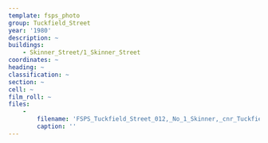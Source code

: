 ```yaml
---
template: fsps_photo
group: Tuckfield_Street
year: '1980'
description: ~
buildings:
    - Skinner_Street/1_Skinner_Street
coordinates: ~
heading: ~
classification: ~
section: ~
cell: ~
film_roll: ~
files:
    -
        filename: 'FSPS_Tuckfield_Street_012,_No_1_Skinner,_cnr_Tuckfield,_7-3-E,_1980.png'
        caption: ''
---
```

